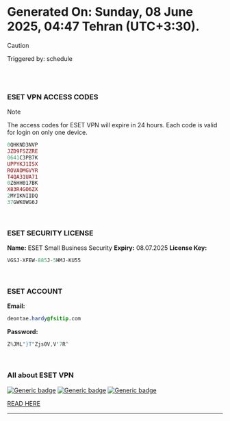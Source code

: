 # Generated On: Sunday, 08 June 2025, 04:47 Tehran (UTC+3:30).

> [!CAUTION]
> Triggered by: schedule

<br><br>

### ESET VPN ACCESS CODES

> [!NOTE]
> The access codes for ESET VPN will expire in 24 hours.
> Each code is valid for login on only one device.

```ruby
0QHKND3NVP
JZD9FSZZRE
0641C3PB7K
UPPYKJ1ISX
ROVAOMGVYR
T4QA31UA71
0Z6HH017BK
X83R4GO6ZX
2MYIKNIIDQ
37GWK0WG6J
```

<br>

### ESET SECURITY LICENSE

**Name:** ESET Small Business Security
**Expiry:** 08.07.2025
**License Key:**

```POV-Ray SDL
VGSJ-XFEW-885J-5HMJ-KU55
```

<br>

### ESET ACCOUNT

**Email:**

```CSS
deontae.hardy@fsitip.com
```

**Password:**

```POV-Ray SDL
Z%JML"}T"Zjs0V,V'7R^
```

<br>

### All about ESET VPN


[![Generic badge](https://img.shields.io/badge/Download-Android-green.svg)](https://play.google.com/store/apps/details?id=com.eset.vpn)
[![Generic badge](https://img.shields.io/badge/Download-ios-white.svg)](https://apps.apple.com/us/app/eset-home/id1533672833)
[![Generic badge](https://img.shields.io/badge/Download-windows-blue.svg)](https://download.eset.com/com/eset/apps/home/vpn/windows/latest/eset_vpn_installer.exe)
  

[READ HERE](https://t.me/F_NiREvil/2113)

---

<br><br>

